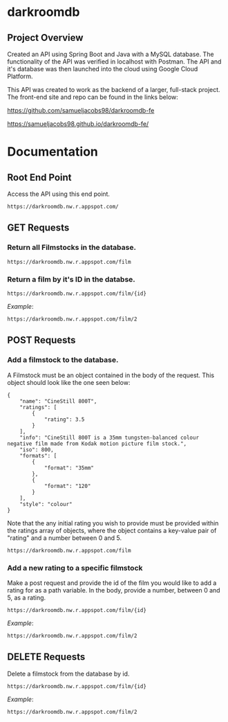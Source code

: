 # darkroomdb

## Project Overview

Created an API using Spring Boot and Java with a MySQL database. The functionality of the API was verified in localhost with Postman. The API and it's database was then launched into the cloud using Google Cloud Platform.

This API was created to work as the backend of a larger, full-stack project. The front-end site and repo can be found in the links below:

https://github.com/samueljacobs98/darkroomdb-fe

https://samueljacobs98.github.io/darkroomdb-fe/

# Documentation

## Root End Point

Access the API using this end point.

```
https://darkroomdb.nw.r.appspot.com/
```

## GET Requests

<!-- 1. -->

### Return **all** Filmstocks in the database.

```
https://darkroomdb.nw.r.appspot.com/film
```

<!-- 2. -->

### Return a film by it's ID in the databse.

```
https://darkroomdb.nw.r.appspot.com/film/{id}
```

_Example_:

```
https://darkroomdb.nw.r.appspot.com/film/2
```

## POST Requests

<!-- 1. -->

### Add a filmstock to the database.

A Filmstock must be an object contained in the body of the request. This object should look like the one seen below:

```
{
    "name": "CineStill 800T",
    "ratings": [
        {
            "rating": 3.5
        }
    ],
    "info": "CineStill 800T is a 35mm tungsten-balanced colour negative film made from Kodak motion picture film stock.",
    "iso": 800,
    "formats": [
        {
            "format": "35mm"
        },
        {
            "format": "120"
        }
    ],
    "style": "colour"
}
```

Note that the any initial rating you wish to provide must be provided within the ratings array of objects, where the object contains a key-value pair of "rating" and a number between 0 and 5.

```
https://darkroomdb.nw.r.appspot.com/film
```

<!-- 2. -->

### Add a new rating to a specific filmstock

Make a post request and provide the id of the film you would like to add a rating for as a path variable. In the body, provide a number, between 0 and 5, as a rating.

```
https://darkroomdb.nw.r.appspot.com/film/{id}
```

_Example_:

```
https://darkroomdb.nw.r.appspot.com/film/2
```

## DELETE Requests

<!-- 1. -->

Delete a filmstock from the database by id.

```
https://darkroomdb.nw.r.appspot.com/film/{id}
```

_Example_:

```
https://darkroomdb.nw.r.appspot.com/film/2
```
